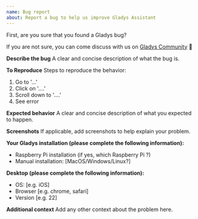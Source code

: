 ```yaml
---
name: Bug report
about: Report a bug to help us improve Gladys Assistant
---
```


First, are you sure that you found a Gladys bug?

If you are not sure, you can come discuss with us on [Gladys Community](http://community.gladysassistant.com/) 🙂

**Describe the bug**
A clear and concise description of what the bug is.

**To Reproduce**
Steps to reproduce the behavior:

1. Go to '...'
2. Click on '....'
3. Scroll down to '....'
4. See error

**Expected behavior**
A clear and concise description of what you expected to happen.

**Screenshots**
If applicable, add screenshots to help explain your problem.

**Your Gladys installation (please complete the following information):**

- Raspberry Pi installation (if yes, which Raspberry Pi ?)
- Manual installation: [MacOS/Windows/Linux?]

**Desktop (please complete the following information):**

- OS: [e.g. iOS]
- Browser [e.g. chrome, safari]
- Version [e.g. 22]

**Additional context**
Add any other context about the problem here.
